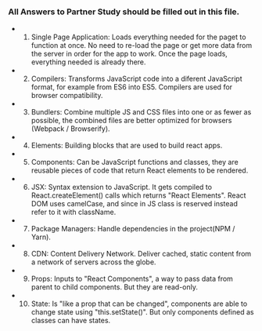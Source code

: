 ### All Answers to Partner Study should be filled out in this file.
 * 1. Single Page Application: Loads everything needed for the paget to function at once. No need to re-load the page or get more data from the server in order for the app to work. Once the page loads, everything needed is already there.
 * 2. Compilers: Transforms JavaScript code into a diferent JavaScript format, for example from ES6 into ES5. Compilers are used for browser compatibility.
 * 3. Bundlers: Combine multiple JS and CSS files into one or as fewer as possible, the combined files are better optimized for browsers (Webpack / Browserify).
 * 4. Elements: Building blocks that are used to build react apps.
 * 5. Components: Can be JavaScript functions and classes, they are reusable pieces of code that return React elements to be rendered.
 * 6. JSX: Syntax extension to JavaScript. It gets compiled to React.createElement() calls which returns "React Elements". React DOM uses camelCase, and since in JS class is reserved instead refer to it with className.
 * 7. Package Managers: Handle dependencies in the project(NPM / Yarn).
 * 8. CDN: Content Delivery Network. Deliver cached, static content from a network of servers across the globe.
 * 9. Props: Inputs to "React Components", a way to pass data from parent to child components. But they are read-only.
 * 10. State: Is "like a prop that can be changed", components are able to change state using "this.setState()". But only components defined as classes can have states.